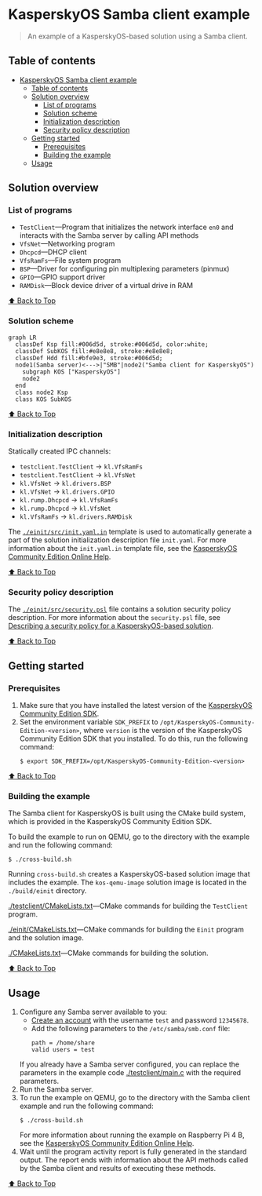 # KasperskyOS Samba client example

> An example of a KasperskyOS-based solution using a Samba client.

## Table of contents
- [KasperskyOS Samba client example](#kasperskyos-samba-client-example)
  - [Table of contents](#table-of-contents)
  - [Solution overview](#solution-overview)
    - [List of programs](#list-of-programs)
    - [Solution scheme](#solution-scheme)
    - [Initialization description](#initialization-description)
    - [Security policy description](#security-policy-description)
  - [Getting started](#getting-started)
    - [Prerequisites](#prerequisites)
    - [Building the example](#building-the-example)
  - [Usage](#usage)

## Solution overview

### List of programs

* `TestClient`—Program that initializes the network interface `en0` and interacts with the Samba server by calling API methods
* `VfsNet`—Networking program
* `Dhcpcd`—DHCP client
* `VfsRamFs`—File system program
* `BSP`—Driver for configuring pin multiplexing parameters (pinmux)
* `GPIO`—GPIO support driver
* `RAMDisk`—Block device driver of a virtual drive in RAM

[⬆ Back to Top](#Table-of-contents)

### Solution scheme

```mermaid
graph LR
  classDef Ksp fill:#006d5d, stroke:#006d5d, color:white;
  classDef SubKOS fill:#e8e8e8, stroke:#e8e8e8;
  classDef Hdd fill:#bfe9e3, stroke:#006d5d;
  node1(Samba server)<--->|"SMB"|node2("Samba client for KasperskyOS")
    subgraph KOS ["KasperskyOS"]
    node2
  end
  class node2 Ksp
  class KOS SubKOS
```

[⬆ Back to Top](#Table-of-contents)

### Initialization description

Statically created IPC channels:

* `testclient.TestClient` → `kl.VfsRamFs`
* `testclient.TestClient` → `kl.VfsNet`
* `kl.VfsNet` → `kl.drivers.BSP`
* `kl.VfsNet` → `kl.drivers.GPIO`
* `kl.rump.Dhcpcd` → `kl.VfsRamFs`
* `kl.rump.Dhcpcd` → `kl.VfsNet`
* `kl.VfsRamFs` → `kl.drivers.RAMDisk`

The [`./einit/src/init.yaml.in`](einit/src/init.yaml.in) template is used to automatically generate a part of the solution initialization description file `init.yaml`. For more information about the `init.yaml.in` template file, see the [KasperskyOS Community Edition Online Help](https://support.kaspersky.com/help/KCE/1.1/en-US/cmake_yaml_templates.htm).

[⬆ Back to Top](#Table-of-contents)

### Security policy description

The [`./einit/src/security.psl`](einit/src/security.psl) file contains a solution security policy description. For more information about the `security.psl` file, see [Describing a security policy for a KasperskyOS-based solution](https://support.kaspersky.com/help/KCE/1.1/en-US/ssp_descr.htm).

[⬆ Back to Top](#Table-of-contents)

## Getting started

### Prerequisites

1. Make sure that you have installed the latest version of the [KasperskyOS Community Edition SDK](https://os.kaspersky.com/development/).
1. Set the environment variable `SDK_PREFIX` to `/opt/KasperskyOS-Community-Edition-<version>`, where `version` is the version of the KasperskyOS Community Edition SDK that you installed. To do this, run the following command:
   ```
   $ export SDK_PREFIX=/opt/KasperskyOS-Community-Edition-<version>
   ```

[⬆ Back to Top](#Table-of-contents)

### Building the example

The Samba client for KasperskyOS is built using the CMake build system, which is provided in the KasperskyOS Community Edition SDK.

To build the example to run on QEMU, go to the directory with the example and run the following command:
```
$ ./cross-build.sh
```
Running `cross-build.sh` creates a KasperskyOS-based solution image that includes the example. The `kos-qemu-image` solution image is located in the `./build/einit` directory.

[./testclient/CMakeLists.txt](testclient/netinit/CMakeLists.txt)—CMake commands for building the `TestClient` program.

[./einit/CMakeLists.txt](einit/CMakeLists.txt)—CMake commands for building the `Einit` program and the solution image.

[./CMakeLists.txt](CMakeLists.txt)—CMake commands for building the solution.

[⬆ Back to Top](#Table-of-contents)

## Usage

1. Configure any Samba server available to you:
    * [Create an account](https://www.cyberciti.biz/faq/adding-a-user-to-a-samba-smb-share/) with the username `test` and password `12345678`.
    * Add the following parameters to the `/etc/samba/smb.conf` file:
      ```
      path = /home/share
      valid users = test
      ```
   If you already have a Samba server configured, you can replace the parameters in the example code [./testclient/main.c](testclient/main.c) with the required parameters.
1. Run the Samba server.
1. To run the example on QEMU, go to the directory with the Samba client example and run the following command:
   ```
   $ ./cross-build.sh
   ```
   For more information about running the example on Raspberry Pi 4 B, see the [KasperskyOS Community Edition Online Help](https://support.kaspersky.com/help/KCE/1.1/en-US/running_sample_programs_rpi.htm).
1. Wait until the program activity report is fully generated in the standard output. The report ends with information about the API methods called by the Samba client and results of executing these methods.

[⬆ Back to Top](#Table-of-contents)
